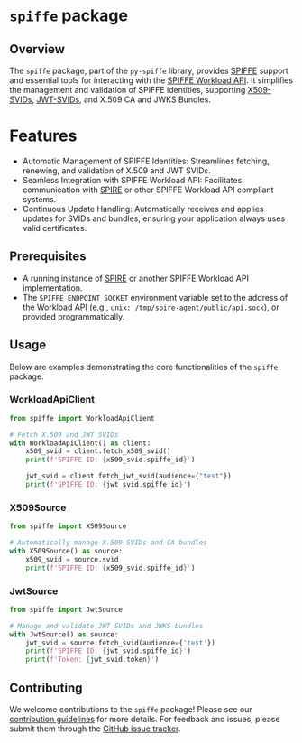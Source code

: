 # `spiffe` package

## Overview

The `spiffe` package, part of the `py-spiffe` library, provides [SPIFFE](https://spiffe.io) support and essential
tools for interacting with
the [SPIFFE Workload API](https://github.com/spiffe/spiffe/blob/main/standards/SPIFFE_Workload_API.md). It simplifies
the management and validation of SPIFFE identities,
supporting [X509-SVIDs](https://github.com/spiffe/spiffe/blob/main/standards/X509-SVID.md), [JWT-SVIDs](https://github.com/spiffe/spiffe/blob/main/standards/JWT-SVID.md),
and X.509 CA and JWKS Bundles.

# Features

- Automatic Management of SPIFFE Identities: Streamlines fetching, renewing, and validation of X.509 and JWT SVIDs.
- Seamless Integration with SPIFFE Workload API: Facilitates communication with [SPIRE](https://github.com/spiffe/spire)
  or other SPIFFE Workload API compliant systems.
- Continuous Update Handling: Automatically receives and applies updates for SVIDs and bundles, ensuring your
  application always uses valid certificates.

## Prerequisites

- A running instance of [SPIRE](https://github.com/spiffe/spire) or another SPIFFE Workload API implementation.
- The `SPIFFE_ENDPOINT_SOCKET` environment variable set to the address of the Workload API (e.g., `unix:
  /tmp/spire-agent/public/api.sock`), or provided programmatically.

## Usage

Below are examples demonstrating the core functionalities of the `spiffe` package.

### WorkloadApiClient

```python
from spiffe import WorkloadApiClient

# Fetch X.509 and JWT SVIDs
with WorkloadApiClient() as client:
    x509_svid = client.fetch_x509_svid()
    print(f'SPIFFE ID: {x509_svid.spiffe_id}')

    jwt_svid = client.fetch_jwt_svid(audience={"test"})
    print(f'SPIFFE ID: {jwt_svid.spiffe_id}')
```

### X509Source

```python
from spiffe import X509Source

# Automatically manage X.509 SVIDs and CA bundles
with X509Source() as source:
    x509_svid = source.svid
    print(f'SPIFFE ID: {x509_svid.spiffe_id}')
```

### JwtSource

```python
from spiffe import JwtSource

# Manage and validate JWT SVIDs and JWKS bundles
with JwtSource() as source:
    jwt_svid = source.fetch_svid(audience={'test'})
    print(f'SPIFFE ID: {jwt_svid.spiffe_id}')
    print(f'Token: {jwt_svid.token}')
```

## Contributing

We welcome contributions to the `spiffe` package! Please see
our [contribution guidelines](https://github.com/HewlettPackard/py-spiffe/blob/main/CONTRIBUTING.md) for more
details. For feedback and issues, please submit them through
the [GitHub issue tracker](https://github.com/HewlettPackard/py-spiffe/issues).

